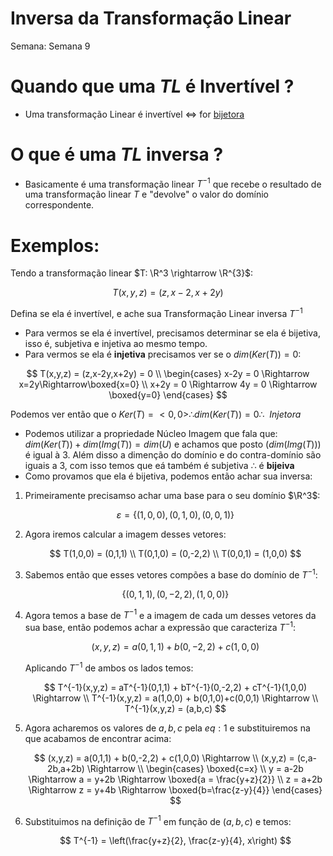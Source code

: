 # Inversa da Transformação Linear

Semana: Semana 9

# Quando que uma $TL$  é Invertível ?

- Uma transformação Linear é invertível $\iff$ for [bijetora](Espac%CC%A7o%20Vetorial%20Isomorfo%209910d71efd02487e80999315162817cb.md)

# O que é uma $TL$ inversa ?

- Basicamente é uma transformação linear $T^{-1}$ que recebe o resultado de uma transformação linear $T$ e "devolve" o valor do domínio correspondente.

# Exemplos:

Tendo a transformação linear $T: \R^3 \rightarrow \R^{3}$:

$$
T(x,y,z) = (z,x-2,x+2y)
$$

Defina se ela é invertível, e ache sua Transformação Linear inversa $T^{-1}$

- Para vermos se ela é invertível, precisamos determinar se ela é bijetiva, isso é, subjetiva e injetiva ao mesmo tempo.
- Para vermos se ela é **injetiva** precisamos ver se o $dim(Ker(T)) = 0$:

$$
T(x,y,z) = (z,x-2y,x+2y) = 0 \\ 
\begin{cases}
x-2y = 0 \Rightarrow x=2y\Rightarrow\boxed{x=0} \\ 
x+2y = 0 \Rightarrow 4y = 0 \Rightarrow \boxed{y=0}
\end{cases}
$$

Podemos ver então que o $Ker(T) = <0,0> \therefore dim(Ker(T)) = 0 \therefore \ \ Injetora$ 

- Podemos utilizar a propriedade Núcleo Imagem que fala que: $dim(Ker(T)) + dim(Img(T)) = dim(U)$ e achamos que posto ($dim(Img(T))$) é igual à $3$. Além disso a dimenção do domínio e do contra-domínio são iguais a $3$, com isso temos que eá também é subjetiva $\therefore$ é **bijeiva**
- Como provamos que ela é bijetiva, podemos então achar sua inversa:
1. Primeiramente precisamso achar uma base para o seu domínio $\R^3$:
    
    $$
    \varepsilon = \{(1,0,0),(0,1,0),(0,0,1)\}
    $$
    
2. Agora iremos calcular a imagem desses vetores:
    
    $$
    T(1,0,0) = (0,1,1) \\
    T(0,1,0) = (0,-2,2) \\
    T(0,0,1) = (1,0,0)
    $$
    
3. Sabemos então que esses vetores compões a base do domínio de $T^{-1}$: 
    
    $$
    \{(0,1,1),(0,-2,2),(1,0,0)\}
    $$
    
4. Agora temos a base de $T^{-1}$ e a imagem de cada um desses vetores da sua base, então podemos achar a expressão que caracteriza $T^{-1}$:
    
    $$
    (x,y,z) = a(0,1,1) + b(0,-2,2) + c(1,0,0) 
    $$
    
    Aplicando $T^{-1 }$ de ambos os lados temos:
    
    $$
    T^{-1}(x,y,z) = aT^{-1}(0,1,1) + bT^{-1}(0,-2,2) + cT^{-1}(1,0,0) \Rightarrow \\
    T^{-1}(x,y,z) = a(1,0,0) + b(0,1,0)+c(0,0,1) \Rightarrow \\ 
    T^{-1}(x,y,z) = (a,b,c)
    $$
    
5. Agora acharemos os valores de $a,b,c$ pela $eq:1$ e substituiremos na que acabamos de encontrar acima:
    
    $$
    (x,y,z) = a(0,1,1) + b(0,-2,2) + c(1,0,0) \Rightarrow \\ 
    (x,y,z) = (c,a-2b,a+2b) \Rightarrow \\ 
    \begin{cases}
    \boxed{c=x} \\
    y = a-2b \Rightarrow a = y+2b \Rightarrow \boxed{a = \frac{y+z}{2}} \\ 
    z = a+2b \Rightarrow z = y+4b \Rightarrow \boxed{b=\frac{z-y}{4}}
    \end{cases}
    $$
    
6. Substituimos na definição de $T^{-1}$ em função de $(a,b,c)$ e temos:
    
    $$
    T^{-1} = \left(\frac{y+z}{2}, \frac{z-y}{4}, x\right)
    $$